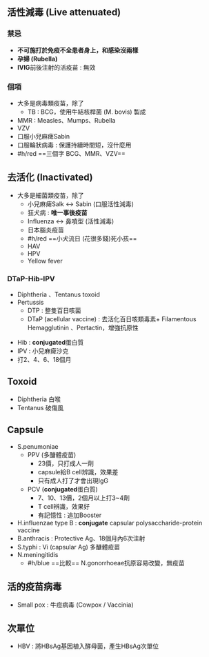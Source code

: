 ## 活性減毒 (Live attenuated)
### 禁忌
- **不可施打於免疫不全患者身上，和感染沒兩樣**
- **孕婦 (Rubella)**
- **IVIG**前後注射的活疫苗 : 無效
### 個項
- 大多是病毒類疫苗，除了
	- TB : BCG，使用牛結核桿菌 (M. bovis) 製成
- MMR : Measles、Mumps、Rubella
- VZV
- 口服小兒麻痺Sabin
- 口服輪狀病毒 : 保護持續時間短，沒什麼用
- #h/red ==三個字 BCG、MMR、VZV==
## 去活化 (Inactivated)
- 大多是細菌類疫苗，除了
	- 小兒麻痺Salk <-> Sabin (口服活性減毒)
	- 狂犬病 : **唯一事後疫苗**
	- Influenza <-> 鼻噴型 (活性減毒)
	- 日本腦炎疫苗
	- #h/red ==小犬流日 (花很多錢)死小孩==
	- HAV
	- HPV
	- Yellow fever
### DTaP-Hib-IPV
- Diphtheria 、Tentanus toxoid
- Pertussis
	- DTP : 整隻百日咳菌
	- DTaP (acellular vaccine) : 去活化百日咳類毒素+ Filamentous Hemagglutinin 、Pertactin，增強抗原性
* Hib : **conjugated**蛋白質
* IPV : 小兒麻痺沙克
* 打2、4、6、18個月
## Toxoid
- Diphtheria 白喉
- Tentanus 破傷風
## Capsule
-  S.penumoniae
	- PPV (多醣體疫苗)
		- 23價，只打成人一劑
		- capsule給B cell辨識，效果差
		- 只有成人打了才會出現IgG
	- PCV (**conjugated**蛋白質)
		- 7、10、13價，2個月以上打3~4劑
		- T cell辨識，效果好
		- 有記憶性 : 追加Booster
- H.influenzae type B : **conjugate** capsular polysaccharide-protein vaccine
- B.anthracis : Protective Ag、18個月內6次注射
- S.typhi : Vi (capsular Ag) 多醣體疫苗
- N.meningitidis
	- #h/blue ==比較== N.gonorrhoeae抗原容易改變，無疫苗
## 活的疫苗病毒
- Small pox : 牛痘病毒 (Cowpox / Vaccinia)
## 次單位
- HBV : 將HBsAg基因植入酵母菌，產生HBsAg次單位